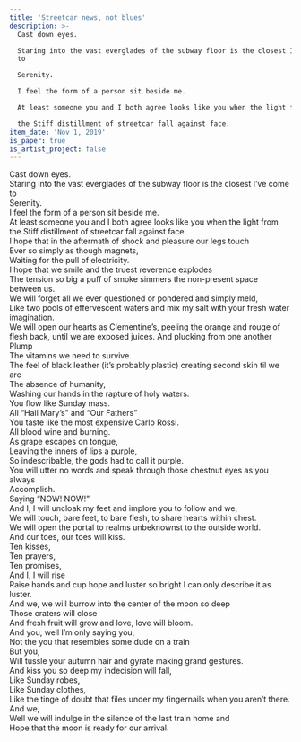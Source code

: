 ```yaml
---
title: 'Streetcar news, not blues'
description: >-
  Cast down eyes. 

  Staring into the vast everglades of the subway floor is the closest I’ve come
  to 

  Serenity. 

  I feel the form of a person sit beside me. 

  At least someone you and I both agree looks like you when the light from

  the Stiff distillment of streetcar fall against face. 
item_date: 'Nov 1, 2019'
is_paper: true
is_artist_project: false
---
```

Cast down eyes.\
Staring into the vast everglades of the subway floor is the closest I’ve come to\
Serenity.\
I feel the form of a person sit beside me.\
At least someone you and I both agree looks like you when the light from\
the Stiff distillment of streetcar fall against face.\
I hope that in the aftermath of shock and pleasure our legs touch\
Ever so simply as though magnets,\
Waiting for the pull of electricity.\
I hope that we smile and the truest reverence explodes\
The tension so big a puff of smoke simmers the non-present space between us.\
We will forget all we ever questioned or pondered and simply meld,\
Like two pools of effervescent waters and mix my salt with your fresh water imagination.\
We will open our hearts as Clementine’s, peeling the orange and rouge of\
flesh back, until we are exposed juices. And plucking from one another\
Plump\
The vitamins we need to survive.\
The feel of black leather (it’s probably plastic) creating second skin til we are\
The absence of humanity,\
Washing our hands in the rapture of holy waters.\
You flow like Sunday mass.\
All “Hail Mary’s” and “Our Fathers”\
You taste like the most expensive Carlo Rossi.\
All blood wine and burning.\
As grape escapes on tongue,\
Leaving the inners of lips a purple,\
So indescribable, the gods had to call it purple.\
You will utter no words and speak through those chestnut eyes as you always\
Accomplish.\
Saying “NOW! NOW!”\
And I, I will uncloak my feet and implore you to follow and we,\
We will touch, bare feet, to bare flesh, to share hearts within chest.\
We will open the portal to realms unbeknownst to the outside world.\
And our toes, our toes will kiss.\
Ten kisses,\
Ten prayers,\
Ten promises,\
And I, I will rise\
Raise hands and cup hope and luster so bright I can only describe it as luster.\
And we, we will burrow into the center of the moon so deep\
Those craters will close\
And fresh fruit will grow and love, love will bloom.\
And you, well I’m only saying you,\
Not the you that resembles some dude on a train\
But you,\
Will tussle your autumn hair and gyrate making grand gestures.\
And kiss you so deep my indecision will fall,\
Like Sunday robes,\
Like Sunday clothes,\
Like the tinge of doubt that files under my fingernails when you aren’t there.\
And we,\
Well we will indulge in the silence of the last train home and\
Hope that the moon is ready for our arrival.
